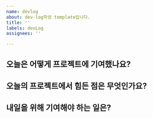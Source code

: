 ```yaml
---
name: devlog
about: dev-log작성 template입니다.
title: ''
labels: devLog
assignees: ''

---
```


오늘은 어떻게 프로젝트에 기여했나요?
-------------------------------


오늘의 프로젝트에서 힘든 점은 무엇인가요?
---------------------------


내일을 위해 기여해야 하는 일은?
-------------------------------
